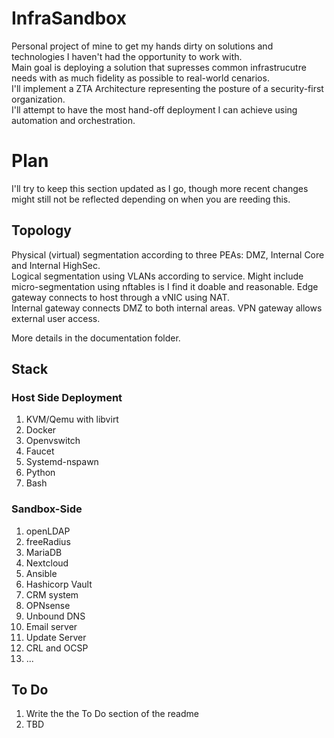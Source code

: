 # InfraSandbox

Personal project of mine to get my hands dirty on solutions and technologies I haven't had the opportunity to work with.  
Main goal is deploying a solution that supresses common infrastrucutre needs  with as much fidelity as possible to real-world cenarios.  
I'll implement a ZTA Architecture representing the posture of a security-first organization.  
I'll attempt to have the most hand-off deployment I can achieve using automation and orchestration.  

# Plan

I'll try to keep this section updated as I go, though more recent changes might still not be reflected depending on when you are reeding this.

## Topology

Physical (virtual) segmentation according to three PEAs: DMZ, Internal Core and Internal HighSec.  
Logical segmentation using VLANs according to service.
Might include micro-segmentation using nftables is I find it doable and reasonable.
Edge gateway connects to host through a vNIC using NAT.  
Internal gateway connects DMZ to both internal areas.
VPN gateway allows external user access.

More details in the documentation folder.

## Stack

### Host Side Deployment
1. KVM/Qemu with libvirt
2. Docker
3. Openvswitch
4. Faucet
5. Systemd-nspawn
6. Python
7. Bash

### Sandbox-Side

1. openLDAP
2. freeRadius
3. MariaDB
4. Nextcloud
5. Ansible
6. Hashicorp Vault
7. CRM system
8. OPNsense
9. Unbound DNS
10. Email server
11. Update Server
12. CRL and OCSP
13. ...

## To Do

1. Write the the To Do section of the readme
2. TBD